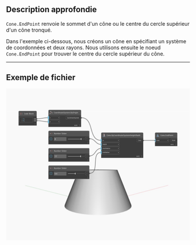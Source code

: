 ## Description approfondie
`Cone.EndPoint` renvoie le sommet d'un cône ou le centre du cercle supérieur d'un cône tronqué.

Dans l'exemple ci-dessous, nous créons un cône en spécifiant un système de coordonnées et deux rayons. Nous utilisons ensuite le noeud `Cone.EndPoint` pour trouver le centre du cercle supérieur du cône.

___
## Exemple de fichier

![EndPoint](./Autodesk.DesignScript.Geometry.Cone.EndPoint_img.jpg)

